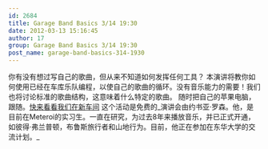 ```yaml
---
id: 2684
title: Garage Band Basics 3/14 19:30
date: 2012-03-13 15:16:45
author: 17
group: Garage Band Basics 3/14 19:30
post_name: garage-band-basics-314-1930
---
```


你有没有想过写自己的歌曲，但从来不知道如何发挥任何工具？ 本演讲将教你如何使用已经在车库乐队编程，以使自己的歌曲的循环。没有音乐能力的需要！我们也将讨论标准的歌曲结构，这意味着什么特定的歌曲。 随时把自己的苹果电脑，跟随。[快来看看我们在新车间](http://xinchejian.com/contact-us/) 这个活动是免费的_演讲会由约书亚·罗森。他，是目前在Meteroi的实习生。一直在研究，为过去8年来播放音乐，并已正式开通，如彼得·弗兰普顿，布鲁斯旅行者和山地行为。目前，他正在参加在东华大学的交流计划。_